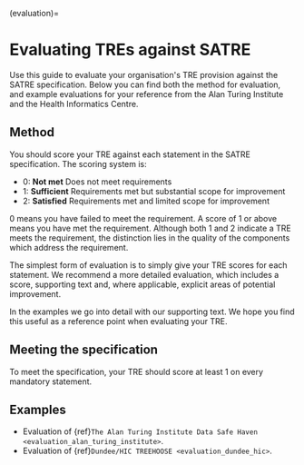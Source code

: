 (evaluation)=

# Evaluating TREs against SATRE

Use this guide to evaluate your organisation's TRE provision against the SATRE specification.
Below you can find both the method for evaluation, and example evaluations for your reference from the Alan Turing Institute and the Health Informatics Centre.

## Method

You should score your TRE against each statement in the SATRE specification.
The scoring system is:

- 0: **Not met** Does not meet requirements
- 1: **Sufficient** Requirements met but substantial scope for improvement
- 2: **Satisfied** Requirements met and limited scope for improvement

0 means you have failed to meet the requirement.
A score of 1 or above means you have met the requirement.
Although both 1 and 2 indicate a TRE meets the requirement, the distinction lies in the quality of the components which address the requirement.

The simplest form of evaluation is to simply give your TRE scores for each statement.
We recommend a more detailed evaluation, which includes a score, supporting text and, where applicable, explicit areas of potential improvement.

In the examples we go into detail with our supporting text. 
We hope you find this useful as a reference point when evaluating your TRE.

## Meeting the specification
To meet the specification, your TRE should score at least 1 on every mandatory statement.

## Examples

- Evaluation of {ref}`The Alan Turing Institute Data Safe Haven <evaluation_alan_turing_institute>`.
- Evaluation of {ref}`Dundee/HIC TREEHOOSE <evaluation_dundee_hic>`.

